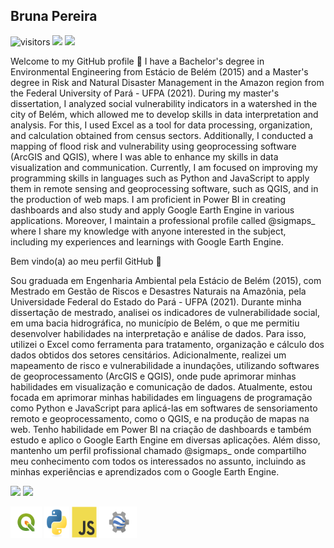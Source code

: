 <h2>Bruna Pereira</h2>



<!--Rede sociais-->
![visitors](https://visitor-badge.laobi.icu/badge?page_id=Brularissap.earthengine-js)
<a href ="https://www.instagram.com/sigmaps_/"><img src="https://img.shields.io/badge/My-Instagram-red"></a>
<a href ="https://www.linkedin.com/in/bruna-pereira-989395ab/"><img src="https://img.shields.io/badge/My-Linkedin-blue"></a>


Welcome to my GitHub profile 👋
I have a Bachelor's degree in Environmental Engineering from Estácio de Belém (2015) and a Master's degree in Risk and Natural Disaster Management in the Amazon region from the Federal University of Pará - UFPA (2021). During my master's dissertation, I analyzed social vulnerability indicators in a watershed in the city of Belém, which allowed me to develop skills in data interpretation and analysis. For this, I used Excel as a tool for data processing, organization, and calculation obtained from census sectors. Additionally, I conducted a mapping of flood risk and vulnerability using geoprocessing software (ArcGIS and QGIS), where I was able to enhance my skills in data visualization and communication.
Currently, I am focused on improving my programming skills in languages such as Python and JavaScript to apply them in remote sensing and geoprocessing software, such as QGIS, and in the production of web maps. I am proficient in Power BI in creating dashboards and also study and apply Google Earth Engine in various applications. Moreover, I maintain a professional profile called @sigmaps_ where I share my knowledge with anyone interested in the subject, including my experiences and learnings with Google Earth Engine.

Bem vindo(a) ao meu perfil GitHub 👋
 
<!-- Quem sou eu?-->
Sou graduada em Engenharia Ambiental pela Estácio de Belém (2015), com Mestrado em Gestão de Riscos e Desastres Naturais na Amazônia, pela Universidade Federal do Estado do Pará - UFPA (2021). Durante minha dissertação de mestrado, analisei os indicadores de vulnerabilidade social, em uma bacia hidrográfica, no município de Belém, o que me permitiu desenvolver habilidades na interpretação e análise de dados. Para isso, utilizei o Excel como ferramenta para tratamento, organização e cálculo dos dados obtidos dos setores censitários. Adicionalmente, realizei um mapeamento de risco e vulnerabilidade a inundações, utilizando softwares de geoprocessamento (ArcGIS e QGIS), onde pude aprimorar minhas habilidades em visualização e comunicação de dados. Atualmente, estou focada em aprimorar minhas habilidades em linguagens de programação como Python e JavaScript para aplicá-las em softwares de sensoriamento remoto e geoprocessamento, como o QGIS, e na produção de mapas na web. Tenho habilidade em Power BI na criação de dashboards e também estudo e aplico o Google Earth Engine em diversas aplicações. Além disso, mantenho um perfil profissional chamado @sigmaps_ onde compartilho meu conhecimento com todos os interessados no assunto, incluindo as minhas experiências e aprendizados com o Google Earth Engine.


<!-- GitHub Stats-->
<div>
<img height="180em" src="https://github-readme-stats.vercel.app/api?username=Brularissap&show_icons=true&theme=default" />
<img height="180em" src="https://github-readme-stats.vercel.app/api/top-langs/?username=Brularissap&layout=compac&tlangs_count=16&theme=default"/>
 
</div>

<!-- Abaixo estão os icones para python, js, qgis e gee -->

<img src="https://raw.githubusercontent.com/Brularissap/Brularissap/main/qgis-icon.png"
     width="50" 
     height="50" />
<img src="https://raw.githubusercontent.com/Brularissap/Brularissap/main/python-original.svg"
     width="40" 
     height="50" />
<img src="https://raw.githubusercontent.com/Brularissap/Brularissap/main/javascript-original.svg"
     width="40" 
     height="50" />  <img src="https://raw.githubusercontent.com/Brularissap/Brularissap/main/google_earth_engine_logo.png" 
     width="60" 
     height="50" />



